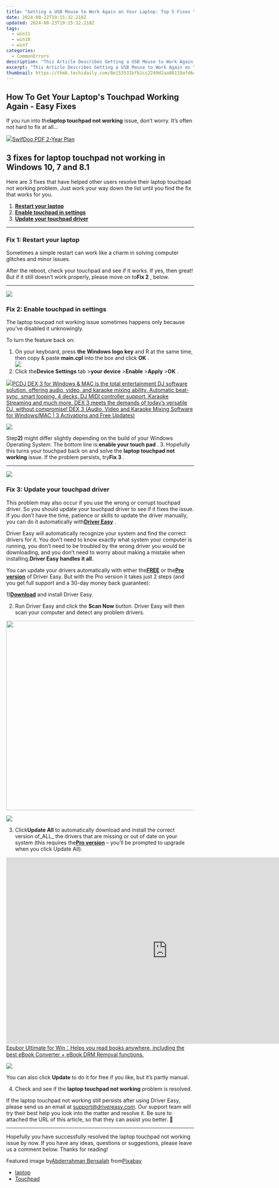 ```yaml
---
title: "Getting a USB Mouse to Work Again on Your Laptop: Top 5 Fixes You Can't Miss"
date: 2024-08-22T19:15:32.218Z
updated: 2024-08-23T19:15:32.218Z
tags:
  - win11
  - win10
  - win7
categories:
  - CommonErrors
description: "This Article Describes Getting a USB Mouse to Work Again on Your Laptop: Top 5 Fixes You Can't Miss"
excerpt: "This Article Describes Getting a USB Mouse to Work Again on Your Laptop: Top 5 Fixes You Can't Miss"
thumbnail: https://thmb.techidaily.com/8e153531bfb1cc2249d2aa88119afd6c59e7a577b57f16e2feb19e964db9e9c8.jpg
---
```


## How To Get Your Laptop's Touchpad Working Again - Easy Fixes

If you run into the**laptop touchpad not working** issue, don’t worry. It’s often not hard to fix at all…

<!-- affiliate ads begin -->
<a href="https://purchase.swifdoo.com/order/checkout.php?PRODS=40002580&QTY=1&AFFILIATE=108875&CART=1"><img src="https://secure.avangate.com/images/merchant/8b932759a5a04ddb34bf79e3f9072e4b/products/3_Product%20box%20white-1024x1024.png" border="0">SwifDoo PDF 2-Year Plan</a>
<!-- affiliate ads end -->
## 3 fixes for laptop touchpad not working in Windows 10, 7 and 8.1

 Here are 3 fixes that have helped other users resolve their laptop touchpad not working problem. Just work your way down the list until you find the fix that works for you.

1. **[Restart your laptop](https://tools.techidaily.com/drivereasy/download/)**
2. **[Enable touchpad in settings](https://tools.techidaily.com/drivereasy/download/)**
3. **[Update your touchpad driver](https://tools.techidaily.com/drivereasy/download/)**

---

### Fix 1: Restart your laptop

 Sometimes a simple restart can work like a charm in solving computer glitches and minor issues.

 After the reboot, check your touchpad and see if it works. If yes, then great! But if it still doesn’t work properly, please move on to**Fix 2** , below.

---

<!-- affiliate ads begin -->
<a href="https://store.nero.com/order/checkout.php?PRODS=22889392&QTY=1&AFFILIATE=108875&CART=1"><img src="http://webstatic.nero.com/nero2015-com-wAssets/img/affiliate/media/banner728-90eng.jpg" border="0"></a>
<!-- affiliate ads end -->
### Fix 2: Enable touchpad in settings

 The laptop toucpad not working issue sometimes happens only because you’ve disabled it unknowingly.

To turn the feature back on:

1. On your keyboard, press **the**   **Windows logo key**  and R at the same time, then copy & paste **main.cpl** into the box and click **OK** .  
![](https://images.drivereasy.com/wp-content/uploads/2018/07/img_5b3dbcd41adbc.png)
2. Click the**Device Settings** tab >**your device** \>**Enable** \>**Apply** \>**OK** .  
<!-- affiliate ads begin -->
<a href="https://shop.pcdj.com/order/checkout.php?PRODS=4698824&QTY=1&AFFILIATE=108875&CART=1"> <img src="https://secure.avangate.com/images/merchant/47f4b6321e9fd8e8f7326a6adc1a7c1e/products/dex3pro-screenshot-homepage.png" border="0">PCDJ DEX 3 for Windows & MAC is the total entertainment DJ software solution, offering audio, video, and karaoke mixing ability. Automatic beat-sync, smart looping, 4 decks, DJ MIDI controller support, Karaoke Streaming and much more. 
DEX 3 meets the demands of today’s versatile DJ, without compromise! 
DEX 3 (Audio, Video and Karaoke Mixing Software for Windows/MAC | 3 Activations and Free Updates)</a>
<!-- affiliate ads end -->
![](https://images.drivereasy.com/wp-content/uploads/2018/07/img_5b3dbdfd5f66f.jpg)  

 Step**2)** might differ slightly depending on the build of your Windows Operating System. The bottom line is:**enable your touch pad** .
3. Hopefully this turns your touchpad back on and solve the **laptop touchpad not working** issue. If the problem persists, try**Fix 3** .

---

<!-- affiliate ads begin -->
<a href="https://estore.macxdvd.com/order/checkout.php?PRODS=4526659&QTY=1&AFFILIATE=108875&CART=1"><img src="https://www.macxdvd.com/affiliate/new-banner/vcp-500x500.jpg" border="0"></a>
<!-- affiliate ads end -->
### Fix 3: Update your touchpad driver

 This problem may also occur if you use the wrong or corrupt touchpad driver. So you should update your touchpad driver to see if it fixes the issue. If you don’t have the time, patience or skills to update the driver manually, you can do it automatically with[**Driver Easy**](https://tools.techidaily.com/drivereasy/download/) .

 Driver Easy will automatically recognize your system and find the correct drivers for it. You don’t need to know exactly what system your computer is running, you don’t need to be troubled by the wrong driver you would be downloading, and you don’t need to worry about making a mistake when installing.**Driver Easy handles it all.**

 You can update your drivers automatically with either the[**FREE**](https://tools.techidaily.com/drivereasy/download/) or the[**Pro version**](https://tools.techidaily.com/drivereasy/download/) of Driver Easy. But with the Pro version it takes just 2 steps (and you get full support and a 30-day money back guarantee):

 1)[**Download**](https://tools.techidaily.com/drivereasy/download/) and install Driver Easy.

 2) Run Driver Easy and click the **Scan Now** button. Driver Easy will then scan your computer and detect any problem drivers.

<!-- affiliate ads begin -->
<a href="https://coinrule.sjv.io/c/5597632/1958379/18409" target="_top" id="1958379"><img src="//a.impactradius-go.com/display-ad/18409-1958379" border="0" alt="" width="856" height="508"/></a><img height="0" width="0" src="https://imp.pxf.io/i/5597632/1958379/18409" style="position:absolute;visibility:hidden;" border="0" />
<!-- affiliate ads end -->
![](https://images.drivereasy.com/wp-content/uploads/2018/11/img_5be683812e9ed.jpg)

 3) Click**Update All** to automatically download and install the correct version of_ALL_ the drivers that are missing or out of date on your system (this requires the[**Pro version**](https://tools.techidaily.com/drivereasy/download/) – you’ll be prompted to upgrade when you click Update All).

<!-- affiliate ads begin -->
<a href="https://secure.2checkout.com/order/checkout.php?PRODS=4599951&QTY=1&AFFILIATE=108875&CART=1"><iframe width="864" height="500" src="https://www.youtube.com/embed/jVnfr5HudQw" title="The Latest and Easiest Solution to Remove Kindle DRM on Windows (without Degrading)" frameborder="0" allow="accelerometer; autoplay; clipboard-write; encrypted-media; gyroscope; picture-in-picture; web-share" referrerpolicy="strict-origin-when-cross-origin" allowfullscreen></iframe>
Epubor Ultimate for Win：Helps you read books anywhere, including the best eBook Converter + eBook DRM Removal functions.</a>
<!-- affiliate ads end -->
![](https://images.drivereasy.com/wp-content/uploads/2018/07/img_5b3df9ad3f86c.jpg)

 You can also click **Update** to do it for free if you like, but it’s partly manual.

 4) Check and see if the **laptop touchpad not working** problem is resolved.

 If the laptop touchpad not working still persists after using Driver Easy, please send us an email at <support@drivereasy.com>. Our support team will try their best help you look into the matter and resolve it. Be sure to attached the URL of this article, so that they can assist you better. 🙂

---

 Hopefully you have successfully resolved the laptop touchpad not working issue by now. If you have any ideas, questions or suggestions, please leave us a comment below. Thanks for reading!

 Featured image by[Abderrahman Bensalah](https://pixabay.com/users/Abdouj-12782244/?utm%5Fsource=link-attribution&utm%5Fmedium=referral&utm%5Fcampaign=image&utm%5Fcontent=4275110) from[Pixabay](https://pixabay.com/?utm%5Fsource=link-attribution&utm%5Fmedium=referral&utm%5Fcampaign=image&utm%5Fcontent=4275110)

* [laptop](https://tools.techidaily.com/drivereasy/download/)
* [Touchpad](https://tools.techidaily.com/drivereasy/download/)

<ins class="adsbygoogle"
     style="display:block"
     data-ad-format="autorelaxed"
     data-ad-client="ca-pub-7571918770474297"
     data-ad-slot="1223367746"></ins>



<ins class="adsbygoogle"
     style="display:block"
     data-ad-client="ca-pub-7571918770474297"
     data-ad-slot="8358498916"
     data-ad-format="auto"
     data-full-width-responsive="true"></ins>


